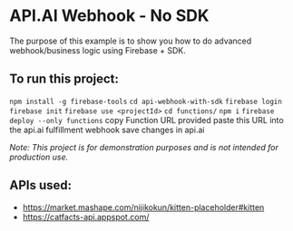 # API.AI Webhook - No SDK
The purpose of this example is to show you how to do advanced webhook/business logic using Firebase + SDK.



## To run this project:
`npm install -g firebase-tools`
`cd api-webhook-with-sdk`
`firebase login`
`firebase init`
`firebase use <projectId>`
`cd functions/`
`npm i`
`firebase deploy --only functions`
copy Function URL provided
paste this URL into the api.ai fulfillment webhook
save changes in api.ai


_Note: This project is for demonstration purposes and is not intended for production use._



## APIs used:
- https://market.mashape.com/nijikokun/kitten-placeholder#kitten
- https://catfacts-api.appspot.com/
